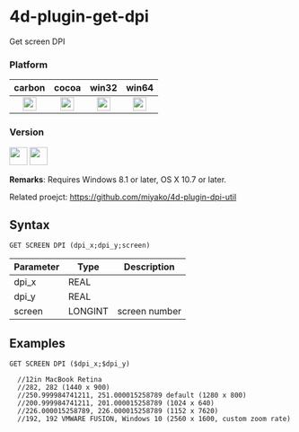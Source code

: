 # 4d-plugin-get-dpi
Get screen DPI

### Platform

| carbon | cocoa | win32 | win64 |
|:------:|:-----:|:---------:|:---------:|
|<img src="https://cloud.githubusercontent.com/assets/1725068/22371562/1b091f0a-e4db-11e6-8458-8653954a7cce.png" width="24" height="24" />|<img src="https://cloud.githubusercontent.com/assets/1725068/22371562/1b091f0a-e4db-11e6-8458-8653954a7cce.png" width="24" height="24" />|<img src="https://cloud.githubusercontent.com/assets/1725068/22371562/1b091f0a-e4db-11e6-8458-8653954a7cce.png" width="24" height="24" />|<img src="https://cloud.githubusercontent.com/assets/1725068/22371562/1b091f0a-e4db-11e6-8458-8653954a7cce.png" width="24" height="24" />|

### Version

<img src="https://cloud.githubusercontent.com/assets/1725068/18940649/21945000-8645-11e6-86ed-4a0f800e5a73.png" width="32" height="32" /> <img src="https://cloud.githubusercontent.com/assets/1725068/18940648/2192ddba-8645-11e6-864d-6d5692d55717.png" width="32" height="32" />

**Remarks**: Requires Windows 8.1 or later, OS X 10.7 or later.

Related proejct: https://github.com/miyako/4d-plugin-dpi-util

## Syntax

```
GET SCREEN DPI (dpi_x;dpi_y;screen)
```

Parameter|Type|Description
------------|------------|----
dpi_x|REAL|
dpi_y|REAL|
screen|LONGINT|screen number

Examples
---

```
GET SCREEN DPI ($dpi_x;$dpi_y)

  //12in MacBook Retina
  //282, 282 (1440 x 900)
  //250.999984741211, 251.000015258789 default (1280 x 800)
  //200.999984741211, 201.000015258789 (1024 x 640)
  //226.000015258789, 226.000015258789 (1152 x 7620)
  //192, 192 VMWARE FUSION, Windows 10 (2560 x 1600, custom zoom rate)
```
